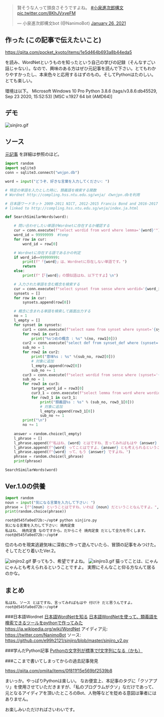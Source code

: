 <blockquote class="twitter-tweet"><p lang="ja" dir="ltr">賢そうな人って頭良さそうですよね。 <a href="https://twitter.com/hashtag/%E5%B0%8F%E6%B3%89%E9%80%B2%E6%AC%A1%E9%83%8E%E6%A7%8B%E6%96%87?src=hash&amp;ref_src=twsrc%5Etfw">#小泉進次郎構文</a> <a href="https://t.co/8KhJVxyeFM">pic.twitter.com/8KhJVxyeFM</a></p>&mdash; 小泉進次郎構文bot (@NanimoBot) <a href="https://twitter.com/NanimoBot/status/1354011479242993664?ref_src=twsrc%5Etfw">January 26, 2021</a></blockquote> <script async src="https://platform.twitter.com/widgets.js" charset="utf-8"></script>




## 作った (この記事で伝えたいこと)
https://qiita.com/pocket_kyoto/items/1e5d464b693a8b44eda5

を読み、WordNetというものを知ったという自己の学びの記録（そんなすごい話じゃない）。なので、興味のある方はぜひ元記事を読んで下さい。とてもわかりやすかったし、本来色々と応用するはずのもの。そしてPythonはたのしい。とても楽しい。

環境は以下。
Microsoft Windows 10 Pro
Python 3.8.6 (tags/v3.8.6:db45529, Sep 23 2020, 15:52:53) [MSC v.1927 64 bit (AMD64)]

## デモ

![sinjiro.gif](https://qiita-image-store.s3.ap-northeast-1.amazonaws.com/0/93824/674dcf33-0330-6f28-8548-a816a210d849.gif)

## ソース
[元記事](https://qiita.com/pocket_kyoto/items/1e5d464b693a8b44eda5) を詳細は参照のほど。

```sinjiro.py
import random
import sqlite3
conn = sqlite3.connect("wnjpn.db")

word = input("どうぞ、好きな言葉を入力してください: ")

# 特定の単語を入力とした時に、類義語を検索する関数
# Wordnet http://compling.hss.ntu.edu.sg/wnja/ のwnjpn.dbを利用

# 日本語ワードネット 2009-2011 NICT, 2012-2015 Francis Bond and 2016-2017 Francis Bond, Takayuki Kuribayashi
# linked to http://compling.hss.ntu.edu.sg/wnja/index.ja.html

def SearchSimilarWords(word):

    # 問い合わせしたい単語がWordnetに存在するか確認する
    cur = conn.execute(f"select wordid from word where lemma='{word}'")
    word_id = 99999999  #temp 
    for row in cur:
        word_id = row[0]

    # Wordnetに存在する語であるかの判定
    if word_id==99999999:
        print(f"「{word}」は、Wordnetに存在しない単語です。")
        return
    else:
        print(f"【「{word}」の類似語はね、以下ですよ】\n")

    # 入力された単語を含む概念を検索する
    cur = conn.execute(f"select synset from sense where wordid='{word_id}'")
    synsets = []
    for row in cur:
        synsets.append(row[0])

    # 概念に含まれる単語を検索して画面出力する
    no = 1
    l_empty = []
    for synset in synsets:
        cur1 = conn.execute(f"select name from synset where synset='{synset}'")
        for row1 in cur1:
            print("%sつめの概念 : %s" %(no, row1[0]))
        cur2 = conn.execute("select def from synset_def where (synset='%s' and lang='jpn')" % synset)
        sub_no = 1
        for row2 in cur2:
            print("意味%s : %s" %(sub_no, row2[0]))
            # 対象に追加
            l_empty.append(row2[0])
            sub_no += 1
        cur3 = conn.execute(f"select wordid from sense where (synset='{synset}' and wordid!={word_id})")
        sub_no = 1
        for row3 in cur3:
            target_word_id = row3[0]
            cur3_1 = conn.execute(f"select lemma from word where wordid={target_word_id}")
            for row3_1 in cur3_1:
                print("類義語%s : %s" % (sub_no, row3_1[0]))
                # 対象に追加
                l_empty.append(row3_1[0])
                sub_no += 1
        print("\n")
        no += 1
    
    answer = random.choice(l_empty)
    l_phrase = []
    l_phrase.append(f"私はね、{word} とはですね、言ってみればもはや {answer} だと思うんですよ。")
    l_phrase.append(f"{word} ってことはですよ、{answer} とも考えられるということですよ。")
    l_phrase.append(f"{word} って、もう {answer} ですよね。")
    phrase = random.choice(l_phrase)
    print(phrase)

SearchSimilarWords(word)

```

## Ver.1.0の供養

```py
import random
noun = input("気になる言葉を入力して下さい: ")
phrase = [f"{noun} ということはですね、いわば {noun} だということなんですよ。", f"私はね、気づいたんですよ {noun} なんだと。だからこそ {noun} だったのです。", f"私はね、 {noun} なのですから。だからこそ {noun} だとして全力を尽くします。"]
print(random.choice(phrase))
```


``` 
root@d545fa0ed72b:~/opt# python sinjiro.py
気になる言葉を入力して下さい: 焼肉定食
私はね、 焼肉定食 なのですから。だからこそ 焼肉定食 だとして全力を尽くします。
root@d545fa0ed72b:~/opt#
``` 
位のものを現実逃避気味に深夜に作って遊んでいたら、冒頭の記事をみつけた。そしてたどり着いたVer.2。

![sinjiro2.gif](https://qiita-image-store.s3.ap-northeast-1.amazonaws.com/0/93824/6279a618-01e3-c179-fcfa-b2703900a24f.gif)
夢ってもう、希望ですよね。
![sinjiro3.gif](https://qiita-image-store.s3.ap-northeast-1.amazonaws.com/0/93824/798509fe-bb24-e8b7-518c-6ac3ffab7ad1.gif)
猫ってことは、にゃんにゃんとも考えられるということですよ。
実際にそんなこと仰る方なんて居るのかな。

## まとめ
```
私はね、ソース とはですね、言ってみればもはや 付け汁 だと思うんですよ。
root@d545fa0ed72b:~/opt#
```

###日本語Wordnet
[日本語WordNetを知る](https://qiita.com/hiraski/items/50fea4c489bcc4823bc4)
[日本語WordNetを使って、類義語を検索できるツールをpythonで作ってみた](https://qiita.com/pocket_kyoto/items/1e5d464b693a8b44eda5) 
https://ja.wikipedia.org/wiki/WordNet
アイディア元: https://twitter.com/NanimoBot
ソース: https://github.com/e99h2121/sinjiro/blob/master/sinjiro_v2.py

###学んだPython記事
[Pythonの文字列が標準でf文字列になる（かも）](https://qiita.com/ksato9700/items/44caf7bf0329fb987499)

###ここまで書いてしまってからの過去記事発見

https://qiita.com/omiita/items/0f811f15e569bf2539b8


まいっか。やっぱりPythonは楽しい。
なお便宜上、本記事のタグに「クソアプリ」を使用させていただきますが、「私のプログラムがクソ」なだけであって、元となるアイディアを頂いたところのBot、人物等などを貶める意図は筆者にはありません。

お楽しみいただければさいわいです。
